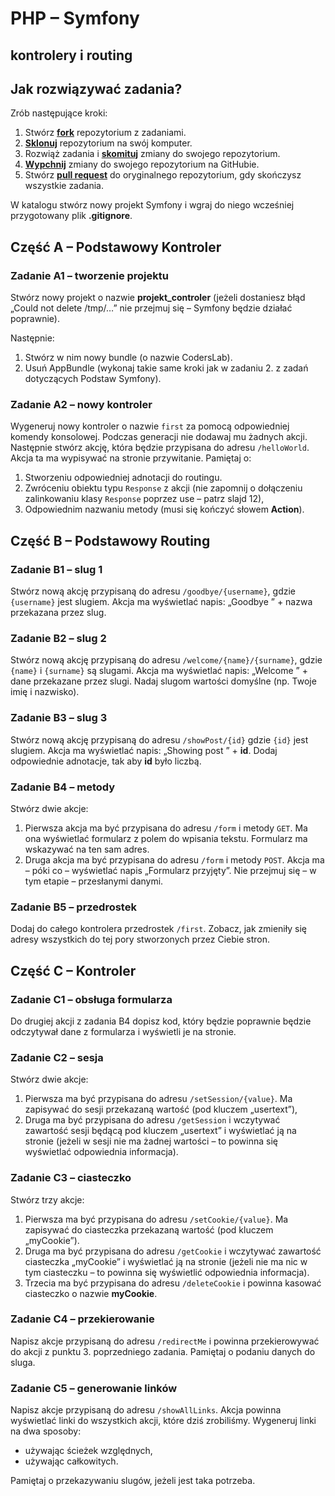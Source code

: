# PHP &ndash; Symfony
## kontrolery i routing

## Jak rozwiązywać zadania?

Zrób następujące kroki:

1. Stwórz [**fork**][forking] repozytorium z zadaniami.
2. [**Sklonuj**][ref-clone] repozytorium na swój komputer.
3. Rozwiąż zadania i [**skomituj**][ref-commit] zmiany do swojego repozytorium.
4. [**Wypchnij**][ref-push] zmiany do swojego repozytorium na GitHubie.
5. Stwórz [**pull request**][pull-request] do oryginalnego repozytorium, gdy skończysz wszystkie zadania.

W katalogu stwórz nowy projekt Symfony i wgraj do niego wcześniej przygotowany plik **.gitignore**.

## Część A &ndash; Podstawowy Kontroler

### Zadanie A1 &ndash; tworzenie projektu
Stwórz nowy projekt o nazwie **projekt_controler** (jeżeli dostaniesz błąd „Could not delete /tmp/…” nie przejmuj się – Symfony będzie działać poprawnie).

Następnie:
  1. Stwórz w nim nowy bundle (o nazwie CodersLab).
  2. Usuń AppBundle (wykonaj takie same kroki jak w zadaniu 2. z zadań dotyczących Podstaw Symfony).

### Zadanie A2 &ndash; nowy kontroler
Wygeneruj nowy kontroler o nazwie `first` za pomocą odpowiedniej komendy konsolowej. Podczas generacji nie dodawaj mu żadnych akcji.
Następnie stwórz akcję, która będzie przypisana do adresu `/helloWorld`. Akcja ta ma wypisywać na stronie przywitanie. Pamiętaj o:
  1. Stworzeniu odpowiedniej adnotacji do routingu.
  2. Zwróceniu obiektu typu `Response` z akcji (nie zapomnij o dołączeniu zalinkowaniu klasy `Response` poprzez use &ndash; patrz slajd 12),
  3. Odpowiednim nazwaniu metody (musi się kończyć słowem **Action**).

## Część B &ndash; Podstawowy Routing

### Zadanie B1 &ndash; slug 1
Stwórz nową akcję przypisaną do adresu `/goodbye/{username}`, gdzie `{username}` jest slugiem. Akcja ma wyświetlać napis: „Goodbye ” + nazwa przekazana przez slug.

### Zadanie B2 &ndash; slug 2
Stwórz nową akcję przypisaną do adresu `/welcome/{name}/{surname}`, gdzie `{name}` i `{surname}` są slugami. Akcja ma wyświetlać napis: „Welcome ” + dane przekazane przez slugi.
Nadaj slugom wartości domyślne (np. Twoje imię i nazwisko).

### Zadanie B3 &ndash; slug 3
Stwórz nową akcję przypisaną do adresu `/showPost/{id}` gdzie `{id}` jest slugiem. Akcja ma wyświetlać napis: „Showing post ” + **id**. Dodaj odpowiednie adnotacje, tak aby **id** było liczbą.

### Zadanie B4 &ndash; metody
Stwórz dwie akcje:
  1. Pierwsza akcja ma być przypisana do adresu `/form` i metody `GET`. Ma ona wyświetlać formularz z polem do wpisania tekstu. Formularz ma wskazywać na ten sam adres.
  2. Druga akcja ma być przypisana do adresu `/form` i metody `POST`. Akcja ma &ndash; póki co &ndash; wyświetlać napis „Formularz przyjęty”. Nie przejmuj się &ndash; w tym etapie &ndash; przesłanymi danymi.

### Zadanie B5 &ndash; przedrostek
Dodaj do całego kontrolera przedrostek `/first`. Zobacz, jak zmieniły się adresy wszystkich do tej pory stworzonych przez Ciebie stron.

## Część C &ndash; Kontroler

### Zadanie C1 &ndash; obsługa formularza
Do drugiej akcji z zadania B4 dopisz kod, który będzie poprawnie będzie odczytywał dane z formularza i wyświetli je na stronie.

### Zadanie C2 &ndash; sesja
Stwórz dwie akcje:
  1. Pierwsza ma być przypisana do adresu `/setSession/{value}`. Ma zapisywać do sesji przekazaną wartość (pod kluczem „usertext”),
  2. Druga ma być przypisana do adresu `/getSession` i wczytywać zawartość sesji będącą pod kluczem „usertext” i wyświetlać ją na stronie (jeżeli w sesji nie ma żadnej wartości &ndash; to powinna się wyświetlać odpowiednia informacja).

### Zadanie C3 &ndash; ciasteczko
Stwórz trzy akcje:
  1. Pierwsza ma być przypisana do adresu `/setCookie/{value}`. Ma zapisywać do ciasteczka przekazaną wartość (pod kluczem „myCookie”).
  2. Druga ma być przypisana do adresu `/getCookie` i wczytywać zawartość ciasteczka „myCookie” i wyświetlać ją na stronie (jeżeli nie ma nic w tym ciasteczku &ndash; to powinna się wyświetlić odpowiednia informacja).
  3. Trzecia ma być przypisana do adresu `/deleteCookie` i powinna kasować ciasteczko o nazwie **myCookie**.

### Zadanie C4 &ndash; przekierowanie
Napisz akcje przypisaną do adresu `/redirectMe` i powinna przekierowywać do akcji z punktu 3. poprzedniego zadania. Pamiętaj o podaniu danych do sluga.

### Zadanie C5 &ndash; generowanie linków
Napisz akcje przypisaną do adresu `/showAllLinks`. Akcja powinna wyświetlać linki do wszystkich akcji, które dziś zrobiliśmy.
Wygeneruj linki na dwa sposoby:
* używając ścieżek względnych,
* używając całkowitych.

Pamiętaj o przekazywaniu slugów, jeżeli jest taka potrzeba.

<!-- Links -->
[forking]: https://guides.github.com/activities/forking/
[ref-clone]: http://gitref.org/creating/#clone
[ref-commit]: http://gitref.org/basic/#commit
[ref-push]: http://gitref.org/remotes/#push
[pull-request]: https://help.github.com/articles/creating-a-pull-request
